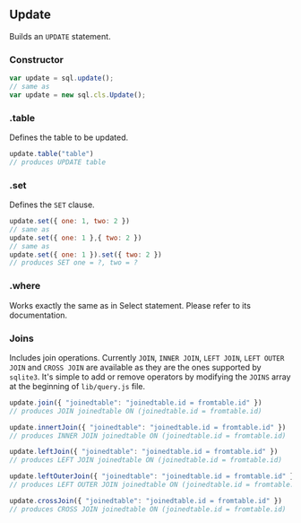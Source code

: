 ## Update

Builds an `UPDATE` statement.

### Constructor

```js
var update = sql.update();
// same as
var update = new sql.cls.Update();
```

### .table

Defines the table to be updated.

```js
update.table("table")
// produces UPDATE table
```

### .set

Defines the `SET` clause.

```js
update.set({ one: 1, two: 2 })
// same as
update.set({ one: 1 },{ two: 2 })
// same as
update.set({ one: 1 }).set({ two: 2 })
// produces SET one = ?, two = ?
```

### .where

Works exactly the same as in Select statement. Please refer to its documentation.

### Joins

Includes join operations. Currently `JOIN`, `INNER JOIN`, `LEFT JOIN`, `LEFT OUTER JOIN` and `CROSS JOIN` are available as they are the ones supported by `sqlite3`. It's simple to add or remove operators by modifying the `JOINS` array at the beginning of `lib/query.js` file.

```js
update.join({ "joinedtable": "joinedtable.id = fromtable.id" })
// produces JOIN joinedtable ON (joinedtable.id = fromtable.id)
```

```js
update.innertJoin({ "joinedtable": "joinedtable.id = fromtable.id" })
// produces INNER JOIN joinedtable ON (joinedtable.id = fromtable.id)
```

```js
update.leftJoin({ "joinedtable": "joinedtable.id = fromtable.id" })
// produces LEFT JOIN joinedtable ON (joinedtable.id = fromtable.id)
```

```js
update.leftOuterJoin({ "joinedtable": "joinedtable.id = fromtable.id" })
// produces LEFT OUTER JOIN joinedtable ON (joinedtable.id = fromtable.id)
```

```js
update.crossJoin({ "joinedtable": "joinedtable.id = fromtable.id" })
// produces CROSS JOIN joinedtable ON (joinedtable.id = fromtable.id)
```
